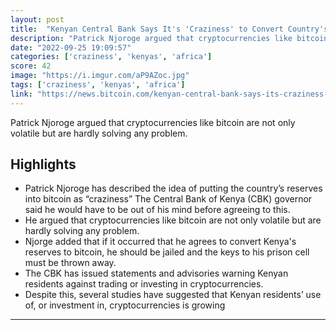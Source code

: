 ```yaml
---
layout: post
title:  "Kenyan Central Bank Says It's 'Craziness' to Convert Country's Reserves to Bitcoin"
description: "Patrick Njoroge argued that cryptocurrencies like bitcoin are not only volatile but are hardly solving any problem."
date: "2022-09-25 19:09:57"
categories: ['craziness', 'kenyas', 'africa']
score: 42
image: "https://i.imgur.com/aP9AZoc.jpg"
tags: ['craziness', 'kenyas', 'africa']
link: "https://news.bitcoin.com/kenyan-central-bank-says-its-craziness-to-convert-countrys-reserves-to-bitcoin/"
---
```


Patrick Njoroge argued that cryptocurrencies like bitcoin are not only volatile but are hardly solving any problem.

## Highlights

- Patrick Njoroge has described the idea of putting the country’s reserves into bitcoin as “craziness” The Central Bank of Kenya (CBK) governor said he would have to be out of his mind before agreeing to this.
- He argued that cryptocurrencies like bitcoin are not only volatile but are hardly solving any problem.
- Njorge added that if it occurred that he agrees to convert Kenya's reserves to bitcoin, he should be jailed and the keys to his prison cell must be thrown away.
- The CBK has issued statements and advisories warning Kenyan residents against trading or investing in cryptocurrencies.
- Despite this, several studies have suggested that Kenyan residents’ use of, or investment in, cryptocurrencies is growing

---
